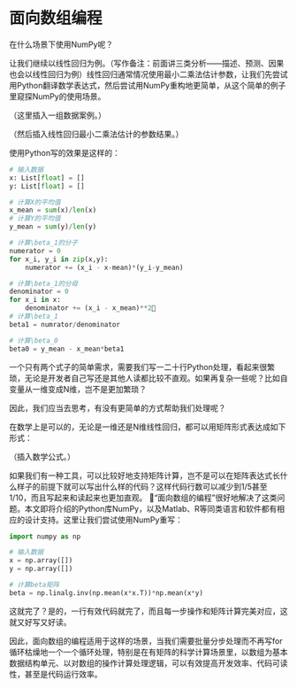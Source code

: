# 面向数组编程

在什么场景下使用NumPy呢？

让我们继续以线性回归为例。（写作备注：前面讲三类分析——描述、预测、因果也会以线性回归为例）线性回归通常情况使用最小二乘法估计参数，让我们先尝试用Python翻译数学表达式，然后尝试用NumPy重构地更简单，从这个简单的例子里窥探NumPy的使用场景。

（这里插入一组数据案例。）

（然后插入线性回归最小二乘法估计的参数结果。）

使用Python写的效果是这样的：

```python
# 输入数据
x: List[float] = []
y: List[float] = []

# 计算X的平均值
x_mean = sum(x)/len(x)
# 计算Y的平均值
y_mean = sum(y)/len(y)

# 计算\beta_1的分子
numerator = 0
for x_i, y_i in zip(x,y):
    numerator += (x_i - x-mean)*(y_i-y_mean)

# 计算\beta_1的分母    
denominator = 0
for x_i in x:
    denominator += (x_i - x_mean)**2
# 计算\beta_1
beta1 = numrator/denominator

# 计算\beta_0
beta0 = y_mean - x_mean*beta1
```

一个只有两个式子的简单需求，需要我们写一二十行Python处理，看起来很繁琐，无论是开发者自己写还是其他人读都比较不直观。如果再复杂一些呢？比如自变量从一维变成N维，岂不是更加繁琐？

因此，我们应当去思考，有没有更简单的方式帮助我们处理呢？

在数学上是可以的，无论是一维还是N维线性回归，都可以用矩阵形式表达成如下形式：

（插入数学公式。）

如果我们有一种工具，可以比较好地支持矩阵计算，岂不是可以在矩阵表达式长什么样子的前提下就可以写出什么样的代码？这样代码行数可以减少到1/5甚至1/10，而且写起来和读起来也更加直观。
“面向数组的编程”很好地解决了这类问题。本文即将介绍的Python库NumPy，以及Matlab、R等同类语言和软件都有相应的设计支持。这里让我们尝试使用NumPy重写：

```python
import numpy as np

# 输入数据
x = np.array([])
y = np.array([])

# 计算beta矩阵
beta = np.linalg.inv(np.mean(x*x.T))*np.mean(x*y)
```

这就完了？是的，一行有效代码就完了，而且每一步操作和矩阵计算完美对应，这就又好写又好读。

因此，面向数组的编程适用于这样的场景，当我们需要批量分步处理而不再写for循环枯燥地一个一个循环处理，特别是在有矩阵的科学计算场景里，以数组为基本数据结构单元、以对数组的操作计算处理逻辑，可以有效提高开发效率、代码可读性，甚至是代码运行效率。

